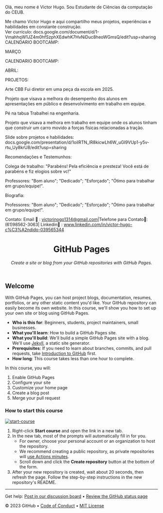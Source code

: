 Olá, meu nome é Victor Hugo. Sou Estudante de Ciências da computação do CEUB.

Me chamo Victor Hugo e aqui compartilho meus projetos, experiências e habilidades em constante construção.  
Ver currículo:    docs.google.com/document/d/1-VmahhqW1JZ4m0hfSzphXEdwhK7HvNiDuc8heoWGmsQ/edit?usp=sharing 
CALENDARIO BOOTCAMP:

MARÇO


CALENDARIO BOOTCAMP:

ABRIL:


PROJETOS:


Arte CBB
Fui diretor em uma peça da escola em 2025.

Projeto que visava a melhora do desempenho dos alunos em apresentações em público e desenvolvimento em trabalho em equipe.


Pé na tabua 
Trabalhei na engenharia.

Projeto que visava a melhora em trabalho em equipe onde os alunos tinham que construir um carro movido a forças físicas relacionadas a tração.

Slide sobre projetos e habilidades: docs.google.com/presentation/d/1oilRTN_lR8kicwLh6W_uGI9VUp1-y5v-rtu_Uy8krU8/edit?usp=sharing 

Recomendações e Testemunhos:

Colega de trabalho: "Parabéns! Pela eficiência e presteza! Você está de parabéns e fiz elogios sobre vc!"

Professores: "Bom aluno"; "Dedicado"; "Esforçado"; "Ótimo para trabalhar em grupo/equipe!".


Biografia:

Professores: "Bom aluno"; "Dedicado"; "Esforçado"; "Ótimo para trabalhar em grupo/equipe!".

Contato: Email 📧 : victorinogo1314@gmail.com|Telefone para Contato📱: (61)98562-3063| Linkedin💼 : www.linkedin.com/in/victor-hugo-c%C3%A2ndido-039565344 <header>

<!--
  <<< Author notes: Course header >>>
  Include a 1280×640 image, course title in sentence case, and a concise description in emphasis.
  In your repository settings: enable template repository, add your 1280×640 social image, auto delete head branches.
  Add your open source license, GitHub uses MIT license.
-->

# GitHub Pages

_Create a site or blog from your GitHub repositories with GitHub Pages._

</header>

<!--
  <<< Author notes: Course start >>>
  Include start button, a note about Actions minutes,
  and tell the learner why they should take the course.
-->

## Welcome

With GitHub Pages, you can host project blogs, documentation, resumes, portfolios, or any other static content you'd like. Your GitHub repository can easily become its own website. In this course, we'll show you how to set up your own site or blog using GitHub Pages.

- **Who is this for**: Beginners, students, project maintainers, small businesses.
- **What you'll learn**: How to build a GitHub Pages site.
- **What you'll build**: We'll build a simple GitHub Pages site with a blog. We'll use [Jekyll](https://jekyllrb.com), a static site generator.
- **Prerequisites**: If you need to learn about branches, commits, and pull requests, take [Introduction to GitHub](https://github.com/skills/introduction-to-github) first.
- **How long**: This course takes less than one hour to complete.

In this course, you will:

1. Enable GitHub Pages
2. Configure your site
3. Customize your home page
4. Create a blog post
5. Merge your pull request

### How to start this course

<!-- For start course, run in JavaScript:
'https://github.com/new?' + new URLSearchParams({
  template_owner: 'skills',
  template_name: 'github-pages',
  owner: '@me',
  name: 'skills-github-pages',
  description: 'My clone repository',
  visibility: 'public',
}).toString()
-->

[![start-course](https://user-images.githubusercontent.com/1221423/235727646-4a590299-ffe5-480d-8cd5-8194ea184546.svg)](https://github.com/new?template_owner=skills&template_name=github-pages&owner=%40me&name=skills-github-pages&description=My+clone+repository&visibility=public)

1. Right-click **Start course** and open the link in a new tab.
2. In the new tab, most of the prompts will automatically fill in for you.
   - For owner, choose your personal account or an organization to host the repository.
   - We recommend creating a public repository, as private repositories will [use Actions minutes](https://docs.github.com/en/billing/managing-billing-for-github-actions/about-billing-for-github-actions).
   - Scroll down and click the **Create repository** button at the bottom of the form.
3. After your new repository is created, wait about 20 seconds, then refresh the page. Follow the step-by-step instructions in the new repository's README.

<footer>

<!--
  <<< Author notes: Footer >>>
  Add a link to get support, GitHub status page, code of conduct, license link.
-->

---

Get help: [Post in our discussion board](https://github.com/orgs/skills/discussions/categories/github-pages) &bull; [Review the GitHub status page](https://www.githubstatus.com/)

&copy; 2023 GitHub &bull; [Code of Conduct](https://www.contributor-covenant.org/version/2/1/code_of_conduct/code_of_conduct.md) &bull; [MIT License](https://gh.io/mit)

</footer>
